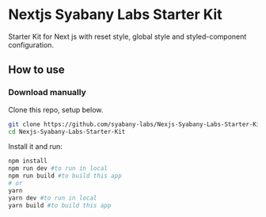 # Nextjs Syabany Labs Starter Kit
Starter Kit for Next js with reset style, global style and styled-component configuration.

## How to use

### Download manually

Clone this repo, setup below.

```bash
git clone https://github.com/syabany-labs/Nexjs-Syabany-Labs-Starter-Kit
cd Nexjs-Syabany-Labs-Starter-Kit
```

Install it and run:

```bash
npm install
npm run dev #to run in local
npm run build #to build this app
# or
yarn
yarn dev #to run in local
yarn build #to build this app
```
